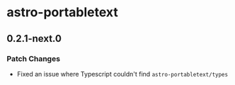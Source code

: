 # astro-portabletext

## 0.2.1-next.0

### Patch Changes

- Fixed an issue where Typescript couldn't find `astro-portabletext/types`
